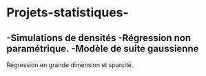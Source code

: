 # Projets-statistiques-

-Simulations de densités
-Régression non paramétrique. 
-Modèle de suite gaussienne
-
Régression en grande dimension et sparcité.
